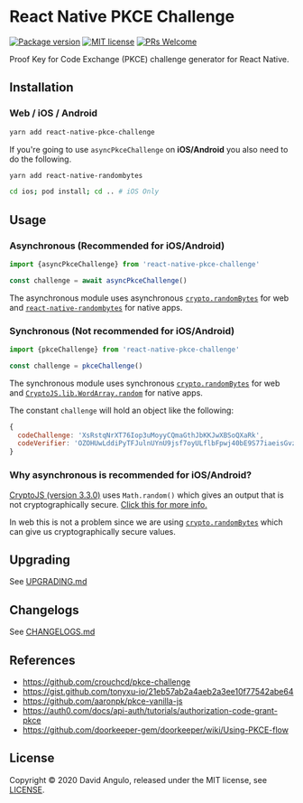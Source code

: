 # React Native PKCE Challenge
[![Package version](https://img.shields.io/npm/v/react-native-pkce-challenge?style=for-the-badge&labelColor=333333)](https://www.npmjs.com/package/react-native-pkce-challenge)
[![MIT license](https://img.shields.io/badge/License-MIT-brightgreen.svg?style=for-the-badge&labelColor=333333)](LICENSE)
[![PRs Welcome](https://img.shields.io/badge/PRs-welcome-hotpink.svg?style=for-the-badge&labelColor=333333)](https://github.com/drophive/react-native-pkce-challenge/pulls)

Proof Key for Code Exchange (PKCE) challenge generator for React Native.

## Installation
### Web / iOS / Android
```bash
yarn add react-native-pkce-challenge
```

If you're going to use `asyncPkceChallenge` on **iOS/Android** you also need to do the following.
```bash
yarn add react-native-randombytes

cd ios; pod install; cd .. # iOS Only
```

## Usage
### Asynchronous (Recommended for iOS/Android)
```js
import {asyncPkceChallenge} from 'react-native-pkce-challenge'

const challenge = await asyncPkceChallenge()
```

The asynchronous module uses asynchronous [`crypto.randomBytes`](https://nodejs.org/api/crypto.html#crypto_crypto_randombytes_size_callback) for web and [`react-native-randombytes`](https://github.com/mvayngrib/react-native-randombytes) for native apps.

### Synchronous (Not recommended for iOS/Android)
```js
import {pkceChallenge} from 'react-native-pkce-challenge'

const challenge = pkceChallenge()
```

The synchronous module uses synchronous [`crypto.randomBytes`](https://nodejs.org/api/crypto.html#crypto_crypto_randombytes_size_callback) for web and [`CryptoJS.lib.WordArray.random`](https://cryptojs.gitbook.io/docs/) for native apps.

The constant `challenge` will hold an object like the following:
```js
{
  codeChallenge: 'XsRstqNrXT76Iop3uMoyyCQmaGthJbKKJwXBSoQXaRk',
  codeVerifier: 'OZOHUwLddiPyTFJulnUYnU9jsf7oyULflbFpwj40bE9S77iaeisGvzvaVvvPE7oO-xaV4skxwKDFBBV7JofVNxCgUSauqUDVcVjggE4-M6zthVUmeUrSAHatmIBm_P0_'
}
```

### Why asynchronous is recommended for iOS/Android?
[CryptoJS (version 3.3.0)](https://github.com/brix/crypto-js/tree/3.3.0) uses `Math.random()` which gives an output that is not cryptographically secure. [Click this for more info.](https://security.stackexchange.com/questions/181580/why-is-math-random-not-designed-to-be-cryptographically-secure.)

In web this is not a problem since we are using [`crypto.randomBytes`](https://nodejs.org/api/crypto.html#crypto_crypto_randombytes_size_callback) which can give us cryptographically secure values.

## Upgrading
See [UPGRADING.md](UPGRADING.md)

## Changelogs
See [CHANGELOGS.md](CHANGELOGS.md)

## References
* https://github.com/crouchcd/pkce-challenge
* https://gist.github.com/tonyxu-io/21eb57ab2a4aeb2a3ee10f77542abe64
* https://github.com/aaronpk/pkce-vanilla-js
* https://auth0.com/docs/api-auth/tutorials/authorization-code-grant-pkce
* https://github.com/doorkeeper-gem/doorkeeper/wiki/Using-PKCE-flow

## License
Copyright © 2020 David Angulo, released under the MIT license, see [LICENSE](LICENSE).

